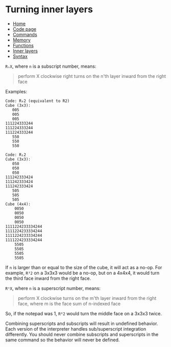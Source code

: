 # Turning inner layers

 - [Home](index.html)
 - [Code page](https://cubically.github.io/docs/codepage)
 - [Commands](commands.html)
 - [Memory](memory.html)
 - [Functions](functions.html)
 - [Inner layers](layers.html)
 - [Syntax](syntax.html)

`RₙX`, where `n` is a subscript number, means:

 > perform X clockwise right turns on the n'th layer inward from the right face

Examples:

    Code: R₀2 (equivalent to R2)
    Cube (3x3): 
       005
       005
       005
    111224333244
    111224333244
    111224333244
       550
       550
       550

    Code: R₁2
    Cube (3x3):
       050
       050
       050
    111242333424
    111242333424
    111242333424
       505
       505
       505
    Cube (4x4):
        0050
        0050
        0050
        0050
    1111224233334244
    1111224233334244
    1111224233334244
    1111224233334244
        5505
        5505
        5505
        5505

If `n` is larger than or equal to the size of the cube, it will act as a no-op. For example, `R³2` on a 3x3x3 would be a no-op, but on a 4x4x4, it would turn the third face inward from the right face.

`RⁿX`, where `n` is a superscript number, means:

 > perform X clockwise turns on the m'th layer inward from the right face, where m is the face sum of n-indexed face
 
 So, if the notepad was 1, <code>R&#x2076;2</code> would turn the middle face on a 3x3x3 twice.
 
 Combining superscripts and subscripts will result in undefined behavior. Each version of the interpreter handles sub/superscript integration differently. You should never combine subscripts and superscripts in the same command so the behavior will never be defined.
